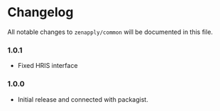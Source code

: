 # Changelog

All notable changes to `zenapply/common` will be documented in this file.

### 1.0.1
- Fixed HRIS interface

### 1.0.0
- Initial release and connected with packagist.
